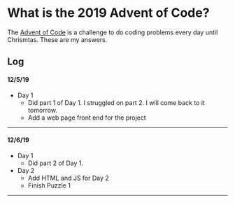 # What is the 2019 Advent of Code?

The [Advent of Code](https://adventofcode.com/) is a challenge to do coding problems every day until Chrismtas. These are my answers.

## Log

#### 12/5/19

- Day 1
  - Did part 1 of Day 1. I struggled on part 2. I will come back to it tomorrow.
  - Add a web page front end for the project

---

#### 12/6/19

- Day 1
  - Did part 2 of Day 1.
- Day 2
  - Add HTML and JS for Day 2
  - Finish Puzzle 1

---
